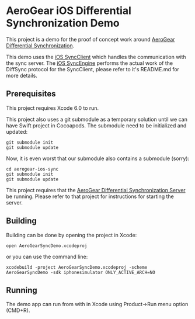 # AeroGear iOS Differential Synchronization Demo
This project is a demo for the proof of concept work around [AeroGear Differential Synchronization](https://github.com/danbev/aerogear-sync-server/tree/differential-synchronization).

This demo uses the [iOS SyncClient](https://github.com/danbev/aerogear-ios-sync-client) which handles the communication with the sync server. 
The [iOS SyncEngine](https://github.com/danbev/aerogear-ios-sync) performs the actual work of the DiffSync protocol for the SyncClient, please refer to it's README.md for more details.

## Prerequisites 
This project requires Xcode 6.0 to run.

This project also uses a git submodule as a temporary solution until we can have Swift project in Cocoapods. The submodule need to be
initialized and updated:

    git submodule init
    git submodule update

Now, it is even worst that our submodule also contains a submodule (sorry):

    cd aerogear-ios-sync
    git submodule init
    git submodule update


This project requires that the [AeroGear Differential Synchronization Server](https://github.com/danbev/aerogear-sync-server/tree/differential-synchronization/diffsync/server-netty)
be running. Please refer to that project for instructions for starting the server.

## Building

Building can be done by opening the project in Xcode:

    open AeroGearSyncDemo.xcodeproj

or you can use the command line:

    xcodebuild -project AeroGearSyncDemo.xcodeproj -scheme AeroGearSyncDemo -sdk iphonesimulator ONLY_ACTIVE_ARCH=NO

## Running
The demo app can run from with in Xcode using Product->Run menu option (CMD+R).  


